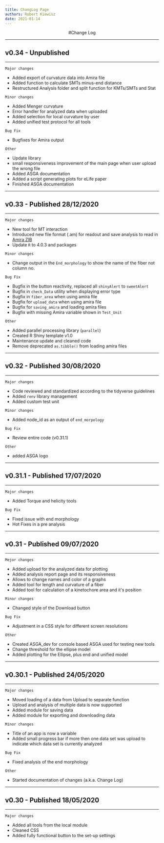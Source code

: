 ```yaml
---
title: ChangLog Page
authors: Robert Kiewisz
date: 2021-01-14
---
```

<a name="Change_Log"></a>
<center>
#Change Log
</center>

---
## v0.34 - Unpublished
---

`Major changes`

- Added export of curvature data into Amira file
- Added function to calculate SMTs minus-end distance
- Restructured Analysis folder and split function for KMTs/SMTs and Stat


`Minor changes`

- Added Menger curvature
- Error handler for analyzed data when uploaded
- Added selection for local curvature by user
- Added unified test protocol for all tools

`Bug Fix`

- Bugfixes for Amira output

`Other`

- Update library
- small responsiveness improvement of the main page when user upload 
  the wrong file
- Added ASGA documentation 
- Added a script generating plots for eLife paper
- Finished ASGA documentation

---
## v0.33 - Published 28/12/2020
---

`Major changes`

- New tool for MT interaction
- Introduced new file format (.am) for readout and save analysis to read in
  [Amira ZIB](https://amira.zib.de/)
- Update `R` to 4.0.3 and packages

`Minor changes`

- Change output in the `End_morphology` to show the name of the fiber not column no.

`Bug Fix`

- Bugfix in the button reactivity, replaced  all `shinyAlert` to `sweetAlert`
- Bugfix in `check_Data` utility when displaying error type 
- Bugfix in `fiber_area` when using amira file
- Bugfix for `upload_data` when using amira file
- Bugfix for `saving_amira` and loading amira files
- Bugfix with missing Amira variable shown in `Test_Unit`

`Other`

- Added parallel processing library (`parallel`)
- Created R Shiny template v1.0
- Maintenance update and cleaned code
- Remove deprecated `as.tibble()` from loading amira files

---
## v0.32 - Published 30/08/2020 
---

`Major changes`

- Code reviewed and standardized according to the tidyverse guidelines
- Added `renv` library management 
- Added custom test unit

`Minor changes`

- Added node_id as an output of `end_morpology`

`Bug Fix`

- Review entire code (v0.31.1)

`Other`

- added ASGA logo

---
## v0.31.1 - Published 17/07/2020
---

`Major changes`

- Added Torque and helicity tools


`Bug Fix`

- Fixed issue with end morphology
- Hot Fixes in a pre analysis 

---
## v0.31 - Published 09/07/2020
---

`Mejor changes`

- Added upload for the analyzed data for plotting
- Added analysis report page and its responsiveness 
- Allows to change names and color of a graphs
- Added tool for length and curvature of a fiber
- Added tool for calculation of a kinetochore area and it's position

`Minor changes`

- Changed style of the Download button

`Bug Fix`

- Adjustment in a CSS style for different screen resolutions

`Other`

- Created ASGA_dev for console based ASGA used for testing new tools
- Change threshold for the ellipse model
- Added plotting for the Ellipse, plus end and unified model

---
##  v0.30.1 - Published 24/05/2020
---

`Major changes`

- Moved loading of a data from Upload to separate function
- Upload and analysis of multiple data is now supported
- Added module for saving data
- Added module for exporting and downloading data

`Minor changes`

- Title of an app is now a variable
- Added small progress bar if more then one data set was upload to indicate which 
  data set is currently analyzed

`Bug Fix`

- Fixed analysis of the end morphology 

`Other`

- Started documentation of changes (a.k.a. Change Log)

---
## v0.30 - Published 18/05/2020
---

`Major changes`

- Added all tools from the local module
- Cleaned CSS
- Added fully functional button to the set-up settings
